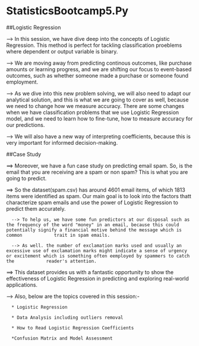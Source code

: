 # StatisticsBootcamp5.Py

##Logistic Regression

--> In this session, we have dive deep into the concepts of Logistic Regression. This method is perfect for tackling classification proeblems where dependent or output variable is binary.

--> We are moving away from predicting continous outcomes, like purchase amounts or learning progress, and we are shifting our focus to event-based outcomes, such as whether someone made a purchase or someone found employment.

--> As we dive into this new problem solving, we will also need to adapt our analytical solution, and this is what we are going to cover as well, because we need to change how we measure accuracy. There are some changes when we have classification problems that we use Logistic Regression model, and we need to learn how to fine-tune, how to measure accuracy for our predictions.

--> We will also have a new way of interpreting coefficients, because this is very important for informed decision-making.

##Case Study

==> Moreover, we have a fun case study on predicting email spam. So, is the email that you are receiving are a spam or non spam? This is what you are going to predict.

==> So the dataset(spam.csv) has around 4601 email items, of which 1813 items were identified as spam. Our main goal is to look into the factors thatt characterize spam emails and use the power of Logistic Regression to predict them accurately.

      --> To help us, we have some fun predictors at our disposal such as the frequency of the word "money" in an email, because this could potentially signify a financial motive behind the message which is common            trait in spam emails.

      --> As well. the number of exclamation marks used and usually an excessive use of exclamation marks might indicate a sense of urgency or excitement which is something often eemployed by spammers to catch the            reader's attention.

==> This dataset provides us with a fantastic opportunity to show the effectiveness of Logistic Regression in predicting and exploring real-world applications.


--> Also, below are the topics covered in this session:-

      * Logistic Regression
      
      * Data Analysis including outliers removal
      
      * How to Read Logistic Regression Coefficients

      *Confusion Matrix and Model Assessment
